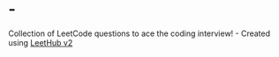 # -
Collection of LeetCode questions to ace the coding interview! - Created using [LeetHub v2](https://github.com/arunbhardwaj/LeetHub-2.0)
